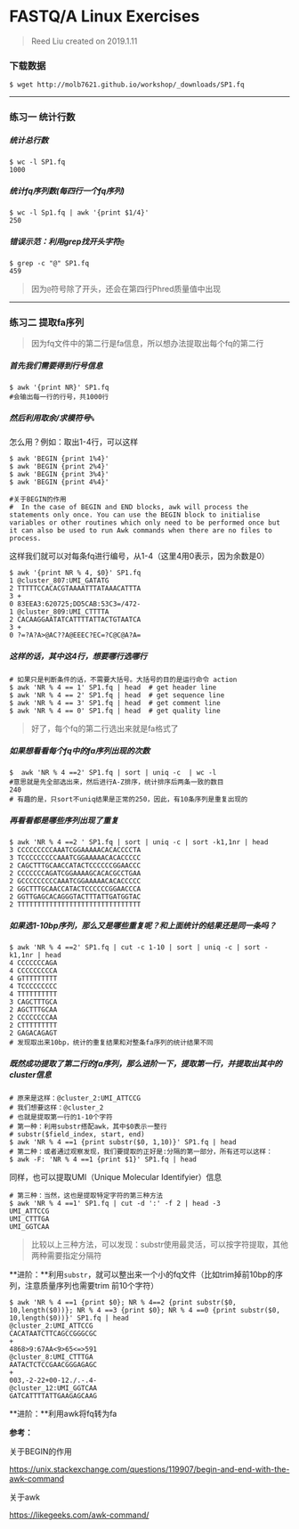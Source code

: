 # FASTQ/A Linux Exercises

> Reed Liu created on 2019.1.11

### 下载数据

```shell
$ wget http://molb7621.github.io/workshop/_downloads/SP1.fq
```

---

### 练习一  统计行数

##### 统计总行数

```shell
$ wc -l SP1.fq 
1000
```

#####  统计fq序列数(每四行一个fq序列)

```shell
$ wc -l Sp1.fq | awk '{print $1/4}'
250
```

##### 错误示范：利用grep找开头字符`@`

```shell
$ grep -c "@" SP1.fq
459
```

> 因为`@`符号除了开头，还会在第四行Phred质量值中出现

---

### 练习二 提取fa序列 

> 因为fq文件中的第二行是fa信息，所以想办法提取出每个fq的第二行

##### 首先我们需要得到行号信息

```shell
$ awk '{print NR}' SP1.fq
#会输出每一行的行号，共1000行
```

##### 然后利用取余/求模符号`%` 

怎么用？例如：取出1-4行，可以这样

```shell
$ awk 'BEGIN {print 1%4}'
$ awk 'BEGIN {print 2%4}'
$ awk 'BEGIN {print 3%4}'
$ awk 'BEGIN {print 4%4}'

#关于BEGIN的作用
#  In the case of BEGIN and END blocks, awk will process the statements only once. You can use the BEGIN block to initialise variables or other routines which only need to be performed once but it can also be used to run Awk commands when there are no files to process. 
```

这样我们就可以对每条fq进行编号，从1-4（这里4用0表示，因为余数是0）

```shell
$ awk '{print NR % 4, $0}' SP1.fq
1 @cluster_807:UMI_GATATG
2 TTTTTCCACACGTAAAATTTATAAACATTTA
3 +
0 83EEA3:620725;DD5CAB:53C3=/472-
1 @cluster_809:UMI_CTTTTA
2 CACAAGGAATATCATTTTATTACTGTAATCA
3 +
0 ?=?A?A>@AC??A@EEEC?EC=?C@C@A?A=
```

##### 这样的话，其中这4行，想要哪行选哪行

```shell
# 如果只是判断条件的话，不需要大括号。大括号的目的是运行命令 action
$ awk 'NR % 4 == 1' SP1.fq | head  # get header line
$ awk 'NR % 4 == 2' SP1.fq | head  # get sequence line
$ awk 'NR % 4 == 3' SP1.fq | head  # get comment line
$ awk 'NR % 4 == 0' SP1.fq | head  # get quality line
```

>  好了，每个fq的第二行选出来就是fa格式了

##### 如果想看看每个fq中的fa序列出现的次数

```shell
$  awk 'NR % 4 ==2' SP1.fq | sort | uniq -c  | wc -l
#意思就是先全部选出来，然后进行A-Z排序，统计排序后两条一致的数目
240
# 有趣的是，只sort不uniq结果是正常的250，因此，有10条序列是重复出现的
```

##### 再看看都是哪些序列出现了重复

```shell
$ awk 'NR % 4 ==2 ' SP1.fq | sort | uniq -c | sort -k1,1nr | head
3 CCCCCCCCCAAATCGGAAAAACACACCCCTA
3 TCCCCCCCCCAAATCGGAAAAACACACCCCC
2 CAGCTTTGCAACCATACTCCCCCCGGAACCC
2 CCCCCCCAGATCGGAAAAGCACACGCCTGAA
2 GCCCCCCCCCAAATCGGAAAAACACACCCCC
2 GGCTTTGCAACCATACTCCCCCCGGAACCCA
2 GGTTGAGCACAGGGTACTTTATTGATGGTAC
2 TTTTTTTTTTTTTTTTTTTTTTTTTTTTTTT
```

##### 如果选1-10bp序列，那么又是哪些重复呢？和上面统计的结果还是同一条吗？

```shell
$ awk 'NR % 4 ==2' SP1.fq | cut -c 1-10 | sort | uniq -c | sort -k1,1nr | head
4 CCCCCCCAGA
4 CCCCCCCCCA
4 GTTTTTTTTT
4 TCCCCCCCCC
4 TTTTTTTTTT
3 CAGCTTTGCA
2 AGCTTTGCAA
2 CCCCCCCCAA
2 CTTTTTTTTT
2 GAGACAGAGT
# 发现取出来10bp，统计的重复结果和对整条fa序列的统计结果不同
```

##### 既然成功提取了第二行的fa序列，那么进阶一下，提取第一行，并提取出其中的cluster信息

```shell
# 原来是这样：@cluster_2:UMI_ATTCCG
# 我们想要这样：@cluster_2
# 也就是提取第一行的1-10个字符
# 第一种：利用substr搭配awk，其中$0表示一整行
# substr($field_index, start, end)
$ awk 'NR % 4 ==1 {print substr($0, 1,10)}' SP1.fq | head
# 第二种：或者通过观察发现，我们要提取的正好是:分隔的第一部分，所有还可以这样：
$ awk -F: 'NR % 4 ==1 {print $1}' SP1.fq | head
```

同样，也可以提取UMI（Unique Molecular Identifyier）信息

```shell
# 第三种：当然，这也是提取特定字符的第三种方法
$ awk 'NR % 4 ==1' SP1.fq | cut -d ':' -f 2 | head -3
UMI_ATTCCG
UMI_CTTTGA
UMI_GGTCAA
```

> 比较以上三种方法，可以发现：substr使用最灵活，可以按字符提取，其他两种需要指定分隔符

**进阶：**利用`substr`，就可以整出来一个小的fq文件（比如trim掉前10bp的序列，注意质量序列也需要trim 前10个字符）

```shell
$ awk 'NR % 4 ==1 {print $0}; NR % 4==2 {print substr($0, 10,length($0))}; NR % 4 ==3 {print $0}; NR % 4 ==0 {print substr($0, 10,length($0))}' SP1.fq | head
@cluster_2:UMI_ATTCCG
CACATAATCTTCAGCCGGGCGC
+
4868>9:67AA<9>65<=>591
@cluster_8:UMI_CTTTGA
AATACTCTCCGAACGGGAGAGC
+
003,-2-22+00-12./.-.4-
@cluster_12:UMI_GGTCAA
GATCATTTTATTGAAGAGCAAG
```

**进阶：**利用awk将fq转为fa







**参考：**

关于BEGIN的作用

https://unix.stackexchange.com/questions/119907/begin-and-end-with-the-awk-command

关于awk

https://likegeeks.com/awk-command/